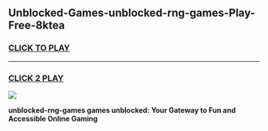 
## Unblocked-Games-unblocked-rng-games-Play-Free-8ktea
<h3>
<a href="https://premium76.site?title=unblocked-rng-games&ref=20A">CLICK TO PLAY</a></h3>
<hr>

<h3>
<a href="https://premium76.site?title=unblocked-rng-games&ref=20A">CLICK 2 PLAY</a>
  
</h3>

<a href="https://premium76.site?title=unblocked-rng-games&ref=20A"><img src="https://clearcache.store/games.png"></a>


**unblocked-rng-games games unblocked: Your Gateway to Fun and Accessible Online Gaming**
